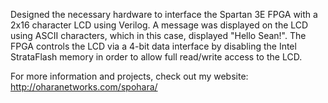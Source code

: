 Designed the necessary hardware to interface the Spartan 3E FPGA with a 2x16 character LCD using Verilog. A message was displayed on the LCD using ASCII characters, which in this case, displayed "Hello Sean!". The FPGA controls the LCD via a 4-bit data interface by disabling the Intel StrataFlash memory in order to allow full read/write access to the LCD.

For more information and projects, check out my website: http://oharanetworks.com/spohara/
